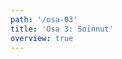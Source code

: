 ```yaml
---
path: '/osa-03'
title: 'Osa 3: Soinnut'
overview: true
---
```


<music-exercise name="Soinnut 1" description="Tunnista sointujen pohjasävel ja tyyppi" type="chords"></music-exercise>
<music-exercise name="Soinnut 2" type="chords_notes"></music-exercise>
<music-exercise name="Soinnut 3" type="chords_sound"></music-exercise>
